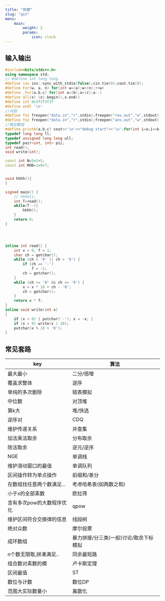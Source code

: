 ```yaml
---
title: "快捷"
slug: "qst"
menu:
    main: 
        weight: 2
        params:
            icon: clock
---
```

## 输入输出
```cpp
#include<bits/stdc++.h>
using namespace std;
// #define int long long
#define ios ios::sync_with_stdio(false);cin.tie(0);cout.tie(0);
#define For(w, a, n) for(int w=(a);w<(n);++w)
#define _For(a,b,c) for(int a=(b);a>(c);a--)
#define all(x) (x).begin(),x.end()
#define inf 0x3f3f3f3f
#define endl '\n'
//对拍
#define fo1 freopen("data.in","r",stdin);freopen("res.out","w",stdout);
#define fo2 freopen("data.in","r",stdin);freopen("ans.out","w",stdout);
//输出数组
#define printA(a,b,c) cout<<'\n'<<"debug start"<<'\n';for(int i=a;i<=b;i++){cout<<c[i]<<' ';}cout<<'\n'<<"debug over"<<'\n'<<'\n';
typedef long long ll;
typedef unsigned long long ull;
typedef pair<int, int> pii;
int read();
void write(int);

const int N=5e5+5;
const int MOD=1e9+7;


void hhhh(){
}

signed main() {
    // hhhh();
    int T=read();
    while(T--){
        hhhh();
    }
    return 0;
}




inline int read() {
    int x = 0, f = 1;
    char ch = getchar();
    while (ch < '0' || ch > '9') {
        if (ch == '-')
            f = -1;
        ch = getchar();
    }
    while (ch >= '0' && ch <= '9') {
        x = x * 10 + ch - '0';
        ch = getchar();
    }
    return x * f;
}
inline void write(int x)
{
    if (x < 0) { putchar('-'); x = -x; }
    if (x > 9) write(x / 10);
    putchar(x % 10 + '0');
}
```
## 常见套路
|key|算法|
|-----|-----|
|最大最小  |  二分/倍增|
|覆盖求整体 | 逆序|
|单纯的多次删除   |   链表模拟|
|中位数   |   对顶堆|
|第k大   |    堆/快选|
|逆序对    |    CDQ|
|维护传递关系  |  并查集|
|加法乘法取余| 分布取余|
|除法取余  |  逆元/逆序|
|NGE   |     单调栈|
| 维护滑动窗口的最值 |  单调队列|
| 区间操作转为单点操作|前缀和/差分|
|在数组找任意两个数满足...|考虑哈希表(如两数之和)|
|小于x的全部素数|欧拉筛|
|含有多次pow的大数程序优化|qpow|
|维护区间符合交换律的信息|线段树|
|绝对众数|摩尔投票|
|成环数组|暴力拼接/分三类(一般)讨论/取余下标模拟|
|n个数无限取,拼凑满足..|同余最短路|
|组合数对素数的模|卢卡斯定理|
|区间最值|ST|
|数位与计数|数位DP|
|范围大实际数量小|离散化|

